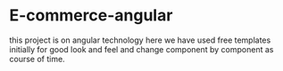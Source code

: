 # E-commerce-angular
this project is on angular technology here we have used free templates initially for good look and feel and change component by component as course of time.
